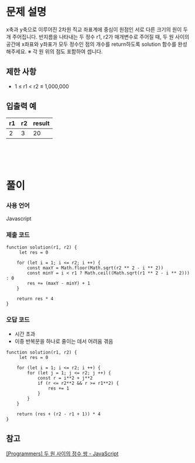 # 문제 설명

x축과 y축으로 이루어진 2차원 직교 좌표계에 중심이 원점인 서로 다른 크기의 원이 두 개 주어집니다. 반지름을 나타내는 두 정수 r1, r2가 매개변수로 주어질 때, 두 원 사이의 공간에 x좌표와 y좌표가 모두 정수인 점의 개수를 return하도록 solution 함수를 완성해주세요.
※ 각 원 위의 점도 포함하여 셉니다.

## 제한 사항

- 1 ≤ r1 < r2 ≤ 1,000,000

## 입출력 예

|r1|r2|result|
|--|--|--|
|2|3|20|

<br />
<br />
<br />

# 풀이

### 사용 언어

Javascript

### 제출 코드
```
function solution(r1, r2) {
     let res = 0
        
    for (let i = 1; i <= r2; i ++) {
        const maxY = Math.floor(Math.sqrt(r2 ** 2 - i ** 2))
        const minY = i < r1 ? Math.ceil((Math.sqrt(r1 ** 2 - i ** 2))) : 0
        res += (maxY - minY) + 1
    }
        
    return res * 4
}
```

### 오답 코드
- 시간 초과
- 이중 반복문을 하나로 줄이는 데서 어려움 겪음
```
function solution(r1, r2) {
     let res = 0
        
    for (let i = 1; i <= r2; i ++) {
        for (let j = 1; j <= r2; j ++) {
            const r = i**2 + j**2
            if (r <= r2**2 && r >= r1**2) {
                res += 1
            }
        }
    }
        
    return (res + (r2 - r1 + 1)) * 4
}
```

## 참고
[[Programmers] 두 원 사이의 정수 쌍 - JavaScript](https://velog.io/@sean2337/Programmers-%EB%91%90-%EC%9B%90-%EC%82%AC%EC%9D%B4%EC%9D%98-%EC%A0%95%EC%88%98-%EC%8C%8D-JavaScript)